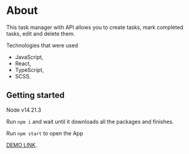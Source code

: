 # About

This task manager with API allows you to create tasks, mark completed tasks, edit and delete them.

Technologies that were used
- JavaScript,
- React,
- TypeScript,
- SCSS.

## Getting started

Node v14.21.3

Run `npm i` and wait until it downloads all the packages and finishes.

Run `npm start` to open the App


[DEMO LINK](https://okarnaukh.github.io/my-todo-app/).
